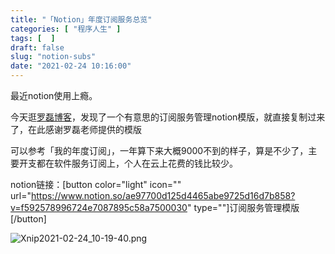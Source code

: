 ```yaml
---
title: "「Notion」年度订阅服务总览"
categories: [ "程序人生" ]
tags: [  ]
draft: false
slug: "notion-subs"
date: "2021-02-24 10:16:00"
---
```


最近notion使用上瘾。

今天逛[罗磊博客][1]，发现了一个有意思的订阅服务管理notion模版，就直接复制过来了，在此感谢罗磊老师提供的模版

可以参考「我的年度订阅」，一年算下来大概9000不到的样子，算是不少了，主要开支都在软件服务订阅上，个人在云上花费的钱比较少。

notion链接：[button color="light" icon="" url="https://www.notion.so/ae97700d125d4465abe9725d16d7b858?v=f592578996724e7087895c58a7500030" type=""]订阅服务管理模版[/button]

![Xnip2021-02-24_10-19-40.png][2]



  [1]: https://luolei.org
  [2]: https://cdn.rhyland.cn/typecho/2021/02/24/Xnip2021-02-24_10-19-40.png